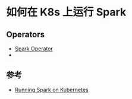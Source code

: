 #  如何在 K8s 上运行 Spark

## Operators

- [Spark Operator](https://github.com/kubeflow/spark-operator)
- 
## 参考

- [Running Spark on Kubernetes](https://spark.apache.org/docs/latest/running-on-kubernetes.html)
